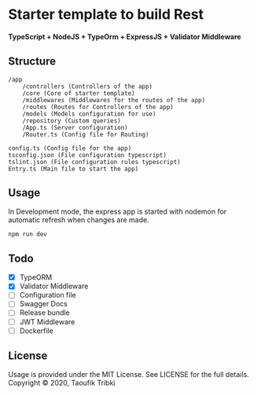 # Starter template to build Rest
#### TypeScript + NodeJS + TypeOrm + ExpressJS + Validator Middleware
## Structure
```
/app
	/controllers (Controllers of the app)
	/core (Core of starter template)
	/middlewares (Middlewares for the routes of the app)
	/routes (Routes for Controllers of the app)
	/models (Models configuration for use)
	/repository (Custom queries)
	/App.ts (Server configuration)
	/Router.ts (Config file for Routing)

config.ts (Config file for the app)
tsconfig.json (File configuration typescript)
tslint.json (File configuration rules typescript)
Entry.ts (Main file to start the app)
```

## Usage
In Development mode, the express app is started with nodemon for automatic refresh when changes are made.
````
npm run dev
````
## Todo
- [X] TypeORM
- [X] Validator Middleware
- [ ] Configuration file
- [ ] Swagger Docs
- [ ] Release bundle
- [ ] JWT Middleware
- [ ] Dockerfile

## License
Usage is provided under the MIT License. See LICENSE for the full details. \
Copyright © 2020, Taoufik Tribki
